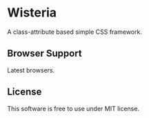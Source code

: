 # Wisteria

A class-attribute based simple CSS framework.

## Browser Support

Latest browsers.


## License

This software is free to use under MIT license.